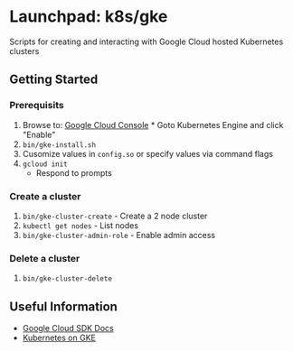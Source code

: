 # Launchpad: k8s/gke
Scripts for creating and interacting with Google Cloud hosted Kubernetes clusters

## Getting Started

### Prerequisits 
  1. Browse to: [Google Cloud Console](https://console.cloud.google.com/)
    * Goto Kubernetes Engine and click "Enable"
  1. `bin/gke-install.sh`
  1. Cusomize values in `config.so` or specify values via command flags
  1. `gcloud init`
     * Respond to prompts

### Create a cluster
  1. `bin/gke-cluster-create` <name> - Create a 2 node cluster
  1. `kubectl get nodes` - List nodes
  1. `bin/gke-cluster-admin-role` - Enable admin access

### Delete a cluster
  1. `bin/gke-cluster-delete`


## Useful Information
   * [Google Cloud SDK Docs](https://cloud.google.com/sdk/docs)
   * [Kubernetes on GKE](https://zero-to-jupyterhub.readthedocs.io/en/latest/kubernetes/google/step-zero-gcp.html#)